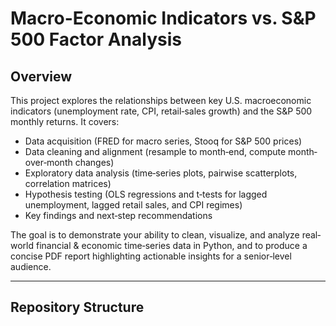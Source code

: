 # Macro-Economic Indicators vs. S&P 500 Factor Analysis

## Overview
This project explores the relationships between key U.S. macroeconomic indicators (unemployment rate, CPI, retail‐sales growth) and the S&P 500 monthly returns. It covers:
- Data acquisition (FRED for macro series, Stooq for S&P 500 prices)  
- Data cleaning and alignment (resample to month‐end, compute month‐over‐month changes)  
- Exploratory data analysis (time‐series plots, pairwise scatterplots, correlation matrices)  
- Hypothesis testing (OLS regressions and t‐tests for lagged unemployment, lagged retail sales, and CPI regimes)  
- Key findings and next‐step recommendations

The goal is to demonstrate your ability to clean, visualize, and analyze real‐world financial & economic time‐series data in Python, and to produce a concise PDF report highlighting actionable insights for a senior‐level audience.

---

## Repository Structure
